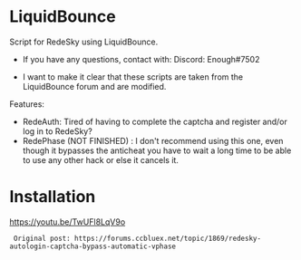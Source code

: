# LiquidBounce
Script for RedeSky using LiquidBounce.
- If you have any questions, contact with:
Discord: Enough#7502

- I want to make it clear that these scripts are taken from the LiquidBounce forum and are modified.

Features:
- RedeAuth:
  Tired of having to complete the captcha and register and/or log in to RedeSky?
- RedePhase (NOT FINISHED) :
  I don't recommend using this one, even though it bypasses the anticheat you have to wait a long time to be able to use any other hack or else it cancels it.
 
 # Installation
 https://youtu.be/TwUFl8LqV9o
 
  
`` Original post: https://forums.ccbluex.net/topic/1869/redesky-autologin-captcha-bypass-automatic-vphase``
